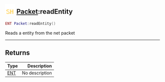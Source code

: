 ## <img src="../../.gitbook/assets/shared.png" width="32" height="32" /> [Packet](../packet/README.md):readEntity

```lua
ENT Packet:readEntity()
```

Reads a entity from the net packet<br>

-----------------
## Returns

| Type   | Description |
| ------ | ----------: |
| [ENT](../ent/README.md) | No description |

